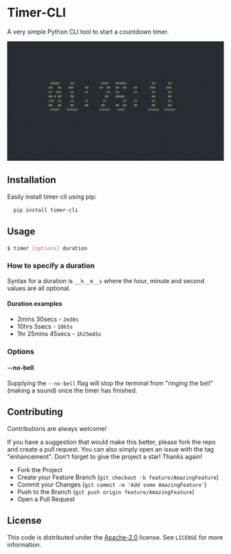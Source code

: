 # Timer-CLI

A very simple Python CLI tool to start a countdown timer.

![Example sreenshot](https://github.com/1Blademaster/timer-cli/blob/main/images/screenshot.png)

## Installation

Easily install timer-cli using pip:

```bash
  pip install timer-cli
```

## Usage

```bash
$ timer [options] duration
```

### How to specify a duration

Syntax for a duration is `__h__m__s` where the hour, minute and second values are all optional.

#### Duration examples

- 2mins 30secs - `2m30s`
- 10hrs 5secs - `10h5s`
- 1hr 25mins 45secs - `1h25m45s`

### Options

#### --no-bell

Supplying the `--no-bell` flag will stop the terminal from "ringing the bell" (making a sound) once the timer has finished.

## Contributing

Contributions are always welcome!

If you have a suggestion that would make this better, please fork the repo and create a pull request. You can also simply open an issue with the tag "enhancement". Don't forget to give the project a star! Thanks again!

- Fork the Project
- Create your Feature Branch (`git checkout -b feature/AmazingFeature`)
- Commit your Changes (`git commit -m 'Add some AmazingFeature'`)
- Push to the Branch (`git push origin feature/AmazingFeature`)
- Open a Pull Request

## License

This code is distributed under the [Apache-2.0](https://choosealicense.com/licenses/apache-2.0/) license. See `LICENSE` for more information.
